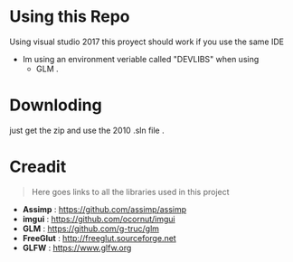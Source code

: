 # Using this Repo
Using visual studio 2017 this proyect should work if you use the same IDE  
- Im using an environment veriable called "DEVLIBS" when using 
	- GLM .
# Downloding
just get the zip and use the 2010 .sln file .
# Creadit
> Here goes links to all the libraries used in this project
- **Assimp** : https://github.com/assimp/assimp
- **imgui** : https://github.com/ocornut/imgui
- **GLM** : https://github.com/g-truc/glm
- **FreeGlut** : http://freeglut.sourceforge.net
- **GLFW** : https://www.glfw.org
